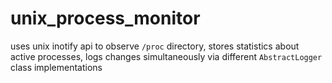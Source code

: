 # unix_process_monitor

uses unix inotify api to observe `/proc` directory,
stores statistics about active processes,
logs changes simultaneously via different `AbstractLogger` class implementations

